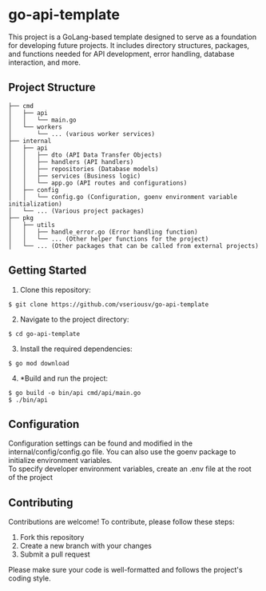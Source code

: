 # go-api-template

This project is a GoLang-based template designed to serve as a foundation for developing future projects.
It includes directory structures, packages, and functions needed for API development, error handling, database interaction, and more.

## Project Structure

```
├── cmd
│   ├── api
│   │   └── main.go
│   └── workers
│       └── ... (various worker services)
├── internal
│   ├── api
│   │   ├── dto (API Data Transfer Objects)
│   │   ├── handlers (API handlers)
│   │   ├── repositories (Database models)
│   │   ├── services (Business logic)
│   │   └── app.go (API routes and configurations)
│   ├── config
│   │   └── config.go (Configuration, goenv environment variable initialization)
│   └── ... (Various project packages)
├── pkg
│   ├── utils
│   │   ├── handle_error.go (Error handling function)
│   │   └── ... (Other helper functions for the project)
│   └── ... (Other packages that can be called from external projects)
```

## Getting Started

1. Clone this repository:
```shell
$ git clone https://github.com/vseriousv/go-api-template
```
2. Navigate to the project directory:
```shell
$ cd go-api-template
```
3. Install the required dependencies:
```shell
$ go mod download
```
4. *Build and run the project:
```shell
$ go build -o bin/api cmd/api/main.go
$ ./bin/api
```

## Configuration

Configuration settings can be found and modified in the internal/config/config.go file. You can also use the goenv package to initialize environment variables. \
To specify developer environment variables, create an .env file at the root of the project

## Contributing

Contributions are welcome! To contribute, please follow these steps:

1. Fork this repository
2. Create a new branch with your changes
3. Submit a pull request

Please make sure your code is well-formatted and follows the project's coding style.